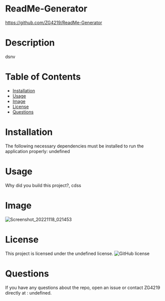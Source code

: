 
# ReadMe-Generator
https://github.com/ZG4219/ReadMe-Generator
# Description
dsnv
# Table of Contents 
* [Installation](#installation)
* [Usage](#usage)
* [Image](#image)
* [License](#license)
* [Questions](#questions)
# Installation
The following necessary dependencies must be installed to run the application properly: undefined
# Usage
Why did you build this project?, cdss
# Image 
![Screenshot_20221118_021453](https://user-images.githubusercontent.com/112784768/202812093-8dc93acc-a69e-411f-a2d2-0dc7f1b82219.png)
# License
This project is licensed under the undefined license. 
![GitHub license](https://img.shields.io/badge/license-MIT-green.svg)
# Questions
If you have any questions about the repo, open an issue or contact ZG4219 directly at : undefined.
